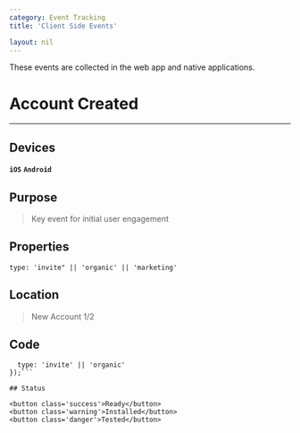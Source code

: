 ```yaml
---
category: Event Tracking
title: 'Client Side Events'

layout: nil
---
```


These events are collected in the web app and native applications.

# Account Created

---

## Devices

**`iOS`**  **`Android`** 

## Purpose

> Key event for initial user engagement

## Properties

```type: 'invite" || 'organic' || 'marketing'```

## Location

> New Account 1/2

## Code

```analytics.track('Signed Up', {
  type: 'invite' || 'organic'
});```

## Status

<button class='success'>Ready</button>
<button class='warning'>Installed</button>
<button class='danger'>Tested</button>